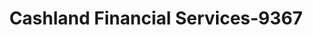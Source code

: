 ---
f_zip-code: 45601
f_state-code: OH
title: Cashland Financial Services-9367
f_phone: 740-774-9876
f_city-only: Chillicothe
f_address: 25 N Bridge Street Chillicothe
f_location-unique-id: '9367'
slug: cashland-financial-services-9367
updated-on: '2024-05-30T13:46:58.046Z'
created-on: '2024-05-30T13:36:59.803Z'
published-on: '2024-05-30T13:54:32.469Z'
f_city-state: cms/city/chillicothe-oh.md
f_company: cms/company/cashland-financial-services.md
f_state: cms/state/ohio.md
layout: '[payday-loan].html'
tags: payday-loan
---